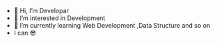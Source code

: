 - 👋 Hi, I’m Developar
- 👀 I’m interested in Development
- 🌱 I’m currently learning Web Development ,Data Structure and so on
- I can 😎

<!---
Afghan-Developar/Afghan-Developar is a ✨ special ✨ repository because its `README.md` (this file) appears on your GitHub profile.
You can click the Preview link to take a look at your changes.
--->
